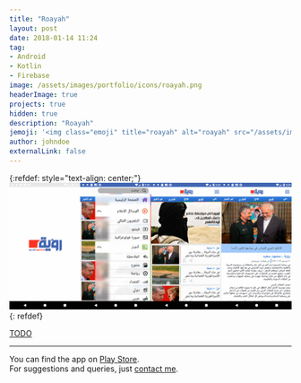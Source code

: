 ```yaml
---
title: "Roayah"
layout: post
date: 2018-01-14 11:24
tag:
- Android
- Kotlin
- Firebase
image: /assets/images/portfolio/icons/roayah.png
headerImage: true
projects: true
hidden: true
description: "Roayah"
jemoji: '<img class="emoji" title="roayah" alt="roayah" src="/assets/images/portfolio/icons/roayah.png" height="20" width="20" align="absmiddle">'
author: johndoe
externalLink: false
---
```


{:refdef: style="text-align: center;"}
![Screenshot](/assets/images/portfolio/roayah.png)
{: refdef}

[TODO]()

---

You can find the app on [Play Store](https://play.google.com/store/apps/details?id=com.zuhaibahmad.insureproof).<br />
For suggestions and queries, just [contact me](http://linkedin.com/in/xuhaibahmad).

